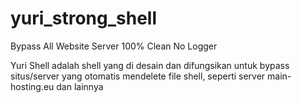 # yuri_strong_shell
Bypass All Website Server 100% Clean No Logger

Yuri Shell adalah shell yang di desain dan difungsikan untuk bypass situs/server yang otomatis mendelete file shell, seperti server main-hosting.eu dan lainnya
